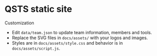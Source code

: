 # QSTS static site

Customization

- Edit `data/team.json` to update team information, members and tools.
- Replace the SVG files in `docs/assets/` with your logos and images.
- Styles are in `docs/assets/style.css` and behavior is in `docs/assets/script.js`.
